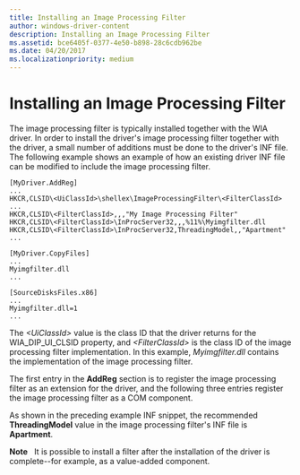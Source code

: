 ```yaml
---
title: Installing an Image Processing Filter
author: windows-driver-content
description: Installing an Image Processing Filter
ms.assetid: bce6405f-0377-4e50-b898-28c6cdb962be
ms.date: 04/20/2017
ms.localizationpriority: medium
---
```


# Installing an Image Processing Filter





The image processing filter is typically installed together with the WIA driver. In order to install the driver's image processing filter together with the driver, a small number of additions must be done to the driver's INF file. The following example shows an example of how an existing driver INF file can be modified to include the image processing filter.

```INF
[MyDriver.AddReg]
...
HKCR,CLSID\<UiClassId>\shellex\ImageProcessingFilter\<FilterClassId>
...
HKCR,CLSID\<FilterClassId>,,,"My Image Processing Filter"
HKCR,CLSID\<FilterClassId>\InProcServer32,,,%11%\Myimgfilter.dll
HKCR,CLSID\<FilterClassId>\InProcServer32,ThreadingModel,,"Apartment"
...

[MyDriver.CopyFiles]
...
Myimgfilter.dll
...

[SourceDisksFiles.x86]
...
Myimgfilter.dll=1
...
```

The *&lt;UiClassId&gt;* value is the class ID that the driver returns for the WIA\_DIP\_UI\_CLSID property, and *&lt;FilterClassId&gt;* is the class ID of the image processing filter implementation. In this example, *Myimgfilter.dll* contains the implementation of the image processing filter.

The first entry in the **AddReg** section is to register the image processing filter as an extension for the driver, and the following three entries register the image processing filter as a COM component.

As shown in the preceding example INF snippet, the recommended **ThreadingModel** value in the image processing filter's INF file is **Apartment**.

**Note**   It is possible to install a filter after the installation of the driver is complete--for example, as a value-added component.

 

 

 




